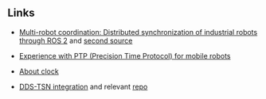 ## Links
* [Multi-robot coordination: Distributed synchronization of industrial robots through ROS 2](https://discourse.ros.org/t/multi-robot-coordination-distributed-synchronization-of-industrial-robots-through-ros-2/9288) and [second source](https://acutronicrobotics.com/news/distributed-sub-microsecond-synchronization-of-industrial-robots-through-ros-2-article-1903/)

* [Experience with PTP (Precision Time Protocol) for mobile robots](https://discourse.ros.org/t/experience-with-ptp-precision-time-protocol-for-mobile-robots/24707/1)

* [About clock](https://discourse.ros.org/t/about-clock/18794)
* [DDS-TSN integration](https://discourse.ros.org/t/ros2-tsn-talk-during-ros2-real-time-wg-regular-call-on-tue-1st-of-feb-16-00-cet/24099) and relevant [repo](https://github.com/NXP/dds-tsn)